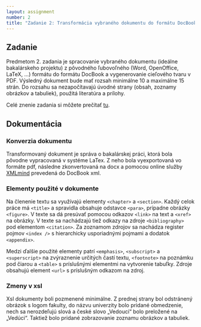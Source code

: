 ```yaml
---
layout: assignment
number: 2
title: "Zadanie 2: Transformácia vybraného dokumentu do formátu DocBook"
---
```

## Zadanie
Predmetom 2. zadania je spracovanie vybraného dokumentu (ideálne bakalárskeho projektu) z pôvodného ľubovoľného (Word, OpenOffice, LaTeX, …) formátu do formátu DocBook a vygenerovanie cieľového tvaru v PDF. Výsledný dokument bude mať rozsah minimálne 10 a maximálne 15 strán. Do rozsahu sa nezapočítavajú úvodné strany (obsah, zoznamy obrázkov a tabuliek), použitá literatúra a prílohy.

Celé znenie zadania si môžete prečítať [tu](https://wiki.fiit.stuba.sk/study/bc/info/wp/2018-19/zadanie2/).

## Dokumentácia
### Konverzia dokumentu
Transformovaný dokument je správa o bakalárskej práci, ktorá bola pôvodne vypracovaná v systéme LaTex. Z neho bola vyexportovaná vo formáte pdf, následne zkonvertovaná na docx a pomocou online služby [XMLmind](http://www.xmlmind.com/w2x/docx_to_docbook.html) prevedená do DocBook xml.

### Elementy použité v dokumente
Na členenie textu sa využívajú elementy ```<chapter>``` a ```<section>```. Každý celok práce má ```<title>``` a spravidla obsahuje odstavce ```<para>```, prípadne obrázky ```<figure>```. V texte sa dá presúvať pomocou odkazov ```<link>``` na text a ```<xref>``` na obrázky. V texte sa nachádzajú tiež odkazy na zdroje ```<bibliography>``` pod elementom ```<citation>```. Za zoznamom zdrojov sa nachádza register pojmov ```<index />``` s hierarchicky usporiadnými pojmami a dodatok ```<appendix>```.


Medzi ďalšie použité elementy patrí ```<emphasis>```, ```<subscript>``` a ```<superscript>``` na zvýraznenie určitých častí textu, ```<footnote>``` na poznámku pod čiarou a ```<table>``` s príslušnými elementmi na vytvorenie tabuľky. Zdroje obsahujú element ```<url>``` s príslušným odkazom na zdroj.

### Zmeny v xsl
Xsl dokumenty boli pozmenené minimálne. Z prednej strany bol odstránený obrázok s logom fakulty, do názvu univerzity bolo pridané obmedzenie, nech sa nerozdeľujú slová a české slovo „Vedoucí“ bolo preložené na „Vedúci“. Taktiež bolo pridané zobrazovanie zoznamu obrázkov a tabuliek.